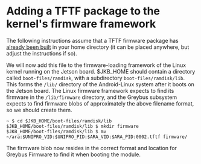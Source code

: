 # Adding a TFTF package to the kernel's firmware framework

The following instructions assume that a TFTF firmware package has [already been built](Building-TFTF-bootrom-tools) in your home directory (it can be placed anywhere, but adjust the instructions if so).

We will now add this file to the firmware-loading framework of the Linux kernel running on the Jetson board.  $JKB_HOME should contain a directory called `boot-files/ramdisk`, with a subdirectory `boot-files/ramdisk/lib`.  This forms the `/lib/` directory of the Android-Linux system after it boots on the Jetson board.  The Linux firmware framework expects to find its firmware in the `/lib/firmware` directory, and the Greybus subsystem expects to find firmware blobs of approximately the above filename format, so we should create them.

    ~ $ cd $JKB_HOME/boot-files/ramdisk/lib
    $JKB_HOME/boot-files/ramdisk/lib $ mkdir firmware
    $JKB_HOME/boot-files/ramdisk/lib $ mv ~/ara:$UNIPRO_VID:$UNIPRO_PID:$ARA_VID:$ARA_PID:0002.tftf firmware/

The firmware blob now resides in the correct format and location for Greybus Firmware to find it when booting the module.